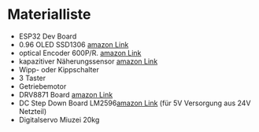 # Materialliste
- ESP32 Dev Board
- 0.96 OLED SSD1306 [amazon Link](https://amzn.eu/d/00qhSDU2)
- optical Encoder 600P/R. [amazon Link](https://amzn.eu/d/0d0GSp3a)
- kapazitiver Näherungssensor [amazon Link](https://amzn.eu/d/0hTg1LJ8)
- Wipp- oder Kippschalter
- 3 Taster
- Getriebemotor
- DRV8871 Board [amazon Link](https://amzn.eu/d/0iEyQdgG)
- DC Step Down Board LM2596[amazon Link](https://amzn.eu/d/0b3OiczT) (für 5V Versorgung aus 24V Netzteil)
- Digitalservo Miuzei 20kg
